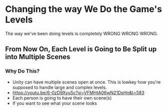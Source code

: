 # Changing the way We Do the Game's Levels

The way we've been doing levels is completely WRONG WRONG WRONG.

## From Now On, Each Level is Going to Be Split up into Multiple Scenes
### Why Do This?
- Unity can have multiple scenes open at once. This is lowkey how you're supposed to handle large and complex levels.
- <https://youtu.be/6-0zD9Xyu5c?si=VFMHtA06wN21DsHn&t=583>
- Each person is going to have their own scene(s)
- If you want to see what your scene looks 